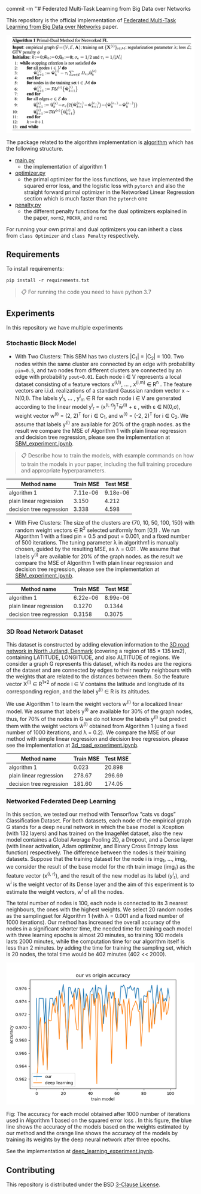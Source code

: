 commit -m ''# Federated Multi-Task Learning from Big Data over Networks

This repository is the official implementation of [Federated Multi-Task Learning from Big Data over Networks](https://arxiv.org/abs/2030.12345) paper. 

![alt text](algorithm1.png)

The package related to the algorithm implementation is 
[algorithm](https://github.com/sahelyiyi/FederatedLearning/tree/master/algorithm)
 which has the following structure.

* [main.py](https://github.com/sahelyiyi/FederatedLearning/blob/master/algorithm/main.py)
    * the implementation of algorithm 1
* [optimizer.py](https://github.com/sahelyiyi/FederatedLearning/blob/master/algorithm/optimizer.py)
    * the primal optimizer for the loss functions, we have implemented 
    the squared error loss, and the logistic loss with `pytorch` 
    and also the straight forward primal optimizer in the 
    Networked Linear Regression section which is much faster than the `pytorch` one
* [penalty.py](https://github.com/sahelyiyi/FederatedLearning/blob/master/algorithm/penalty.py)
    * the different penalty functions for the dual optimizers explained in the paper, 
    `norm2`, `MOCHA`, and `norm1`
 
For running your own primal and dual optimizers you can inherit a class from `class Optimizer` 
and `class Penalty` respectively.

## Requirements

To install requirements:

```setup
pip install -r requirements.txt
```

>📋  For running the code you need to have python 3.7

## Experiments

In this repository we have multiple experiments

### Stochastic Block Model

* With Two Clusters: This SBM has two clusters |C<sub>1</sub>| =  |C<sub>2</sub>| = 100.
Two nodes within the same cluster are connected by an edge with probability `pin=0.5`, 
and two nodes from different clusters are connected by an edge with probability `pout=0.01`. 
Each node i &in; V represents a local dataset consisting of 
`m` feature vectors 
x<sup>(i,1)</sup>, ... , x<sup>(i,m)</sup> &in; R<sup>n</sup> . 
The feature vectors are i.i.d. realizations of a standard Gaussian random vector x ~ N(0,I).
The labels y<sup>i</sup><sub>1</sub>, ... , y<sup>i</sup><sub>m</sub> &in; R for each node i &in; V
are generated according to the linear model y<sup>i</sup><sub>r</sub> = (x<sup>(i, r)</sup>)<sup>T</sup>w&#772;<sup>(i)</sup> +  &epsilon; , 
with &epsilon; &in; N(0,&sigma;), weight vector w<sup>(i)</sup> = (2, 2)<sup>T</sup>
for i &in; C<sub>1</sub>, and w<sup>(i)</sup> = (-2, 2)<sup>T</sup> for i &in; C<sub>2</sub>. 
We assume that labels y<sup>(i)</sup> are available for 20% of the graph nodes.
as the result we compare the MSE of Algorithm 1 with plain linear regression 
and decision tree regression, please see the implementation at [SBM_experiment.ipynb](https://github.com/sahelyiyi/FederatedLearning/blob/master/experiments/SBM_experiment.ipynb).


>📋  Describe how to train the models, with example commands on how to train the models in your paper, including the full training procedure and appropriate hyperparameters.



| Method name                    | Train MSE       | Test MSE       |
| ------------------             |---------------- | -------------- |
| algorithm 1                    |    7.11e-06     |     9.18e-06   |
| plain linear regression        |    3.150        |     4.212      |
| decision tree regression       |    3.338        |     4.598      |



* With Five Clusters: The size of the clusters are {70, 10, 50, 100, 150} 
with random weight vectors ∈ R<sup>2</sup> selected uniformly from [0,1) . 
We run Algorithm 1 with a fixed pin = 0.5 and pout = 0.001, 
and a fixed number of 500 iterations. The tuning parameter &lambda; in algorithm1 
is manually chosen, guided by the resulting MSE, as &lambda; = 0.01 . 
We assume that labels y<sup>(i)</sup> are available for 20% of the graph nodes.
as the result we compare the MSE of Algorithm 1 with plain linear regression 
and decision tree regression, please see the implementation at [SBM_experiment.ipynb](https://github.com/sahelyiyi/FederatedLearning/blob/master/experiments/SBM_experiment.ipynb).


| Method name                    | Train MSE       | Test MSE       |
| ------------------             |---------------- | -------------- |
| algorithm 1                    |    6.22e-06     |     8.99e-06   |
| plain linear regression        |    0.1270       |     0.1344     |
| decision tree regression       |    0.3158       |     0.3075     |


### 3D Road Network Dataset

This dataset is constructed by adding elevation information to the [3D road 
network in North Jutland, Denmark](https://archive.ics.uci.edu/ml/datasets/3D+Road+Network+(North+Jutland,+Denmark)#) (covering a region of 185 × 135 km2), 
containing LATITUDE, LONGITUDE, and also ALTITUDE of regions. 
We consider a graph G represents this dataset, which its nodes 
are the regions of the dataset and are connected 
by edges to their nearby neighbours with the weights that are 
related to the distances between them. So the feature vector 
X<sup>(i)</sup> ∈ R<sup>1*2</sup> of node i ∈ V contains 
the latitude and longitude of its corresponding region, and the 
label y<sup>(i)</sup> ∈ R is its altitudes.

We use Algorithm 1 to learn the weight vectors w<sup>(i)</sup>
for a localized linear model. We assume that labels y<sup>(i)</sup>
are available for 30% of the graph nodes, thus, for 70% of the nodes 
in G we do not know the labels y<sup>(i)</sup> but predict them with the 
weight vectors w&#770;<sup>(i)</sup> obtained from Algorithm 1 
(using a fixed number of 1000 iterations, and λ = 0.2).
We compare the MSE of our method with simple linear regression 
and decision tree regression. please see the implementation at [3d_road_experiment.ipynb](https://github.com/sahelyiyi/FederatedLearning/blob/master/experiments/3d_road_experiment.ipynb).

| Method name                    | Train MSE       | Test MSE       |
| ------------------             |---------------- | -------------- |
| algorithm 1                    |    0.023        |     20.898     |
| plain linear regression        |    278.67       |     296.69     |
| decision tree regression       |    181.60       |     174.05     |


### Networked Federated Deep Learning

In this section, we tested our method with Tensorflow ”cats vs dogs” Classification Dataset.
For both datasets, each node of the empirical graph G stands for 
a deep neural network in which the base model is 
Xception (with 132 layers) and has trained on the ImageNet dataset, 
also the new model containes a Global Average Pooling 2D, a Dropout, 
and a Dense layer (with linear activation, Adam optimizer, 
and Binary Cross Entropy loss function) respectively. 
The difference between the nodes is their training datasets.
Suppose that the training dataset for the node i is 
img<sub>1</sub>, ..., img<sub>t</sub>, 
we consider the result of the base model for the rth train image (img<sub>r</sub>) 
as the feature vector (x<sup>(i, r)</sup>), 
and the result of the new model as its label (y<sup>i</sup><sub>r</sub>), 
and w<sup>i</sup> is the weight vector of its Dense layer and 
the aim of this experiment is to estimate the weight vectors, 
w<sup>i</sup> of all the nodes.

The total number of nodes is 100, each node is connected to its 
3 nearest neighbours, the ones with the highest weights. 
We select 20 random nodes as the samplingset for Algorithm 1 
(with λ = 0.001 and a fixed number of 1000 iterations). 
Our method has increased the overall accuracy of the nodes in a significant
shorter time, the needed time for training each model with 
three learning epochs is almost 20 minutes, so training 100 models 
lasts 2000 minutes, while the computation time for our algorithm 
itself is less than 2 minutes. by adding the time for training 
the sampling set, which is 20 nodes, the total time would be 402 minutes 
(402 << 2000).


![Screenshot](train_accuracy_0.001.png)

Fig: The accuracy for each model obtained after 1000 number of iterations 
used in Algorithm 1 based on the squared error loss . 
In this figure, the blue line shows the accuracy of the models 
based on the weights estimated by our method and the orange line shows 
the accuracy of the models by training its weights by the deep neural 
network after three epochs.


See the implementation at [deep_learning_experiment.ipynb](https://github.com/sahelyiyi/FederatedLearning/blob/master/experiments/deep_learning_experiment.ipynb).


## Contributing

This repository is distributed under the BSD [3-Clause License](https://github.com/sahelyiyi/FederatedLearning/blob/master/LICENSE).

